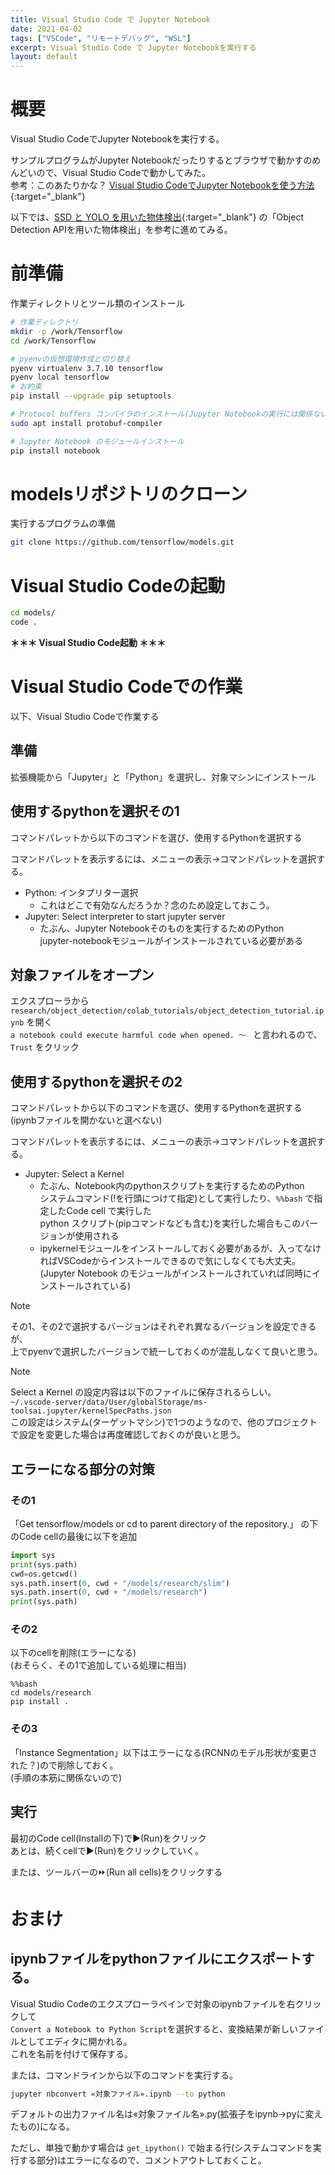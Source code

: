 ```yaml
---
title: Visual Studio Code で Jupyter Notebook
date: 2021-04-02
tags: ["VSCode", "リモートデバッグ", "WSL"]
excerpt: Visual Studio Code で Jupyter Notebookを実行する
layout: default
---
```


# 概要

Visual Studio CodeでJupyter Notebookを実行する。  

サンプルプログラムがJupyter Notebookだったりするとブラウザで動かすのめんどいので、Visual Studio Codeで動かしてみた。  
参考：このあたりかな？ [Visual Studio CodeでJupyter Notebookを使う方法](https://codeaid.jp/vscode-jupyter/){:target="_blank"}  

以下では、[SSD と YOLO を用いた物体検出](https://www.koi.mashykom.com/tensorflow.html){:target="_blank"} の「Object Detection APIを用いた物体検出」を参考に進めてみる。  


# 前準備
作業ディレクトリとツール類のインストール  

```bash
# 作業ディレクトリ
mkdir -p /work/Tensorflow
cd /work/Tensorflow

# pyenvの仮想環境作成と切り替え
pyenv virtualenv 3.7.10 tensorflow
pyenv local tensorflow
# お約束
pip install --upgrade pip setuptools

# Protocol buffers コンパイラのインストール(Jupyter Notebookの実行には関係ない)
sudo apt install protobuf-compiler

# Jupyter Notebook のモジュールインストール
pip install notebook
```

# modelsリポジトリのクローン
実行するプログラムの準備

```bash
git clone https://github.com/tensorflow/models.git
```

# Visual Studio Codeの起動
```bash
cd models/
code .
```
**＊＊＊ Visual Studio Code起動 ＊＊＊**


# Visual Studio Codeでの作業
以下、Visual Studio Codeで作業する

## 準備
拡張機能から「Jupyter」と「Python」を選択し、対象マシンにインストール

## 使用するpythonを選択その1

コマンドパレットから以下のコマンドを選び、使用するPythonを選択する  

コマンドパレットを表示するには、メニューの表示→コマンドパレットを選択する。  
- Python: インタプリター選択
  - これはどこで有効なんだろうか？念のため設定しておこう。  
- Jupyter: Select interpreter to start jupyter server  
  - たぶん、Jupyter Notebookそのものを実行するためのPython  
    jupyter-notebookモジュールがインストールされている必要がある  



## 対象ファイルをオープン
エクスプローラから  
``research/object_detection/colab_tutorials/object_detection_tutorial.ipynb``
を開く  
``a notebook could execute harmful code when opened. ～ ``
と言われるので、``Trust`` をクリック



## 使用するpythonを選択その2

コマンドパレットから以下のコマンドを選び、使用するPythonを選択する  
(ipynbファイルを開かないと選べない)

コマンドパレットを表示するには、メニューの表示→コマンドパレットを選択する。  

- Jupyter: Select a Kernel  
  - たぶん、Notebook内のpythonスクリプトを実行するためのPython  
    システムコマンド(!を行頭につけて指定)として実行したり、``%%bash`` で指定したCode cell で実行した  
    python スクリプト(pipコマンドなども含む)を実行した場合もこのバージョンが使用される
  - ipykernelモジュールをインストールしておく必要があるが、入ってなければVSCodeからインストールできるので気にしなくても大丈夫。  
    (Jupyter Notebook のモジュールがインストールされていれば同時にインストールされている)  

>[!NOTE]
> その1、その2で選択するバージョンはそれぞれ異なるバージョンを設定できるが、  
> 上でpyenvで選択したバージョンで統一しておくのが混乱しなくて良いと思う。  

>[!NOTE]
> Select a Kernel の設定内容は以下のファイルに保存されるらしい。  
> ``~/.vscode-server/data/User/globalStorage/ms-toolsai.jupyter/kernelSpecPaths.json``  
> この設定はシステム(ターゲットマシン)で1つのようなので、他のプロジェクトで設定を変更した場合は再度確認しておくのが良いと思う。  


## エラーになる部分の対策

### その1
「Get tensorflow/models or cd to parent directory of the repository.」
の下のCode cellの最後に以下を追加

```python
import sys
print(sys.path)
cwd=os.getcwd()
sys.path.insert(0, cwd + "/models/research/slim")
sys.path.insert(0, cwd + "/models/research")
print(sys.path)
```

### その2
以下のcellを削除(エラーになる)  
(おそらく、その1で追加している処理に相当)  
```
%%bash 
cd models/research
pip install .
```


### その3
「Instance Segmentation」以下はエラーになる(RCNNのモデル形状が変更された？)ので削除しておく。  
(手順の本筋に関係ないので)  

## 実行
最初のCode cell(Installの下)で▶(Run)をクリック  
あとは、続くcellで▶(Run)をクリックしていく。  

または、ツールバーの⏩(Run all cells)をクリックする


# おまけ
## ipynbファイルをpythonファイルにエクスポートする。

Visual Studio Codeのエクスプローラペインで対象のipynbファイルを右クリックして  
``Convert a Notebook to Python Script``を選択すると、変換結果が新しいファイルとしてエディタに開かれる。  
これを名前を付けて保存する。  

または、コマンドラインから以下のコマンドを実行する。  
```bash
jupyter nbconvert «対象ファイル».ipynb --to python
```
デフォルトの出力ファイル名は«対象ファイル名».py(拡張子をipynb→pyに変えたもの)になる。  


ただし、単独で動かす場合は ``get_ipython()`` で始まる行(システムコマンドを実行する部分)はエラーになるので、コメントアウトしておくこと。  

